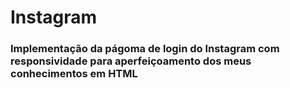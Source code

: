 # Instagram
### Implementação da págoma de login do Instagram com responsividade para aperfeiçoamento dos meus conhecimentos em HTML
